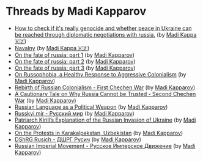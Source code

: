 # Threads by Madi Kapparov

* [How to check if it's really genocide and whether peace in Ukraine can be reached through diplomatic negotiations with russia.](it_is_genocide.md) (by [Madi Kappa 🇰🇿](https://twitter.com/MuKappa))
* [Navalny](navalny.md) (by [Madi Kappa 🇰🇿](https://twitter.com/MuKappa))
* [On the fate of russia: part 1](fate_of_russia_1.md) (by [Madi Kapparov](https://twitter.com/MuKappa))
* [On the fate of russia: part 2](fate_of_russia_2.md) (by [Madi Kapparov](https://twitter.com/MuKappa))
* [On the fate of russia: part 3](fate_of_russia_3.md) (by [Madi Kapparov](https://twitter.com/MuKappa))
* [On Russophobia, a Healthy Response to Aggressive Colonialism](on_russophobia.md) (by [Madi Kapparov](https://twitter.com/MuKappa))
* [Rebirth of Russian Colonialism - First Chechen War](first_chechen_war.md) (by [Madi Kapparov](https://twitter.com/MuKappa))
* [A Cautionary Tale on Why Russia Cannot be Trusted - Second Chechen War](second_chechen_war.md) (by [Madi Kapparov](https://twitter.com/MuKappa))
* [Russian Language as a Political Weapon](language_as_weapon.md) (by [Madi Kapparov](https://twitter.com/MuKappa))
* [Russkyi mir - Русский мир](russkyi_mir.md) (by [Madi Kapparov](https://twitter.com/MuKappa))
* [Patriarch Kirill’s Explanation of the Russian Invasion of Ukraine](patriarch_kirill_explains_invasion.md) (by [Madi Kapparov](https://twitter.com/MuKappa))
* [On the Protests in Karakalpakstan, Uzbekistan](protests_in_karakalpakstan.md) (by [Madi Kapparov](https://twitter.com/MuKappa))
* [DShRG Rusich - ДШРГ Русич](rusich.md) (by [Madi Kapparov](https://twitter.com/MuKappa))
* [Russian Imperial Movement - Русское Имперское Движениe](russian_imperialist_movement.md) (by [Madi Kapparov](https://twitter.com/MuKappa))
